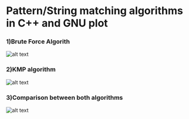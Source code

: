 # Pattern/String matching algorithms in C++ and GNU plot

### 1)Brute Force Algorith 
![alt text](https://github.com/OmkarBorker/Design-And-Analysis-of-Algorithms/blob/main/As2/img/brute_force.png)

### 2)KMP algorithm 
![alt text](https://github.com/OmkarBorker/Design-And-Analysis-of-Algorithms/blob/main/As2/img/KMP.png)

### 3)Comparison between both algorithms
![alt text](https://github.com/OmkarBorker/Design-And-Analysis-of-Algorithms/blob/main/As2/img/comparison.png)



